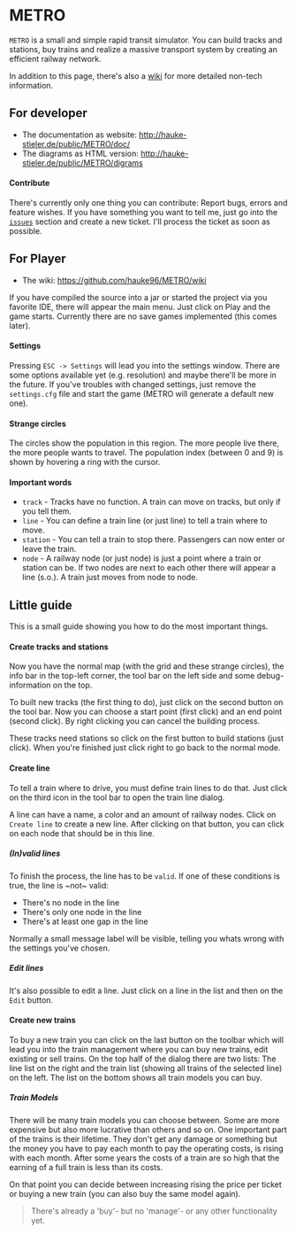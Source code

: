 # METRO

`METRO` is a small and simple rapid transit simulator. You can build tracks and stations, buy trains and realize a massive transport system by creating an efficient railway network.

In addition to this page, there's also a [wiki](https://github.com/hauke96/METRO/wiki) for more detailed non-tech information.

## For developer

* The documentation as website: http://hauke-stieler.de/public/METRO/doc/
* The diagrams as HTML version: http://hauke-stieler.de/public/METRO/digrams
 
#### Contribute
There's currently only one thing you can contribute: Report bugs, errors and feature wishes.
If you have something you want to tell me, just go into the [`issues`](https://github.com/hauke96/METRO/issues) section and create a new ticket. I'll process the ticket as soon as possible.

## For Player
* The wiki: https://github.com/hauke96/METRO/wiki

If you have compiled the source into a jar or started the project via you favorite IDE, there will appear the main menu. Just click on Play and the game starts. Currently there are no save games implemented (this comes later).

#### Settings
Pressing `ESC -> Settings` will lead you into the settings window. There are some options available yet (e.g. resolution) and maybe there'll be more in the future. If you've troubles with changed settings, just remove the `settings.cfg` file and start the game (METRO will generate a default new one).

#### Strange circles
The circles show the population in this region. The more people live there, the more people wants to travel. The population index (between 0 and 9) is shown by hovering a ring with the cursor.

#### Important words
* `track` - Tracks have no function. A train can move on tracks, but only if you tell them.
* `line` - You can define a train line (or just line) to tell a train where to move.
* `station` - You can tell a train to stop there. Passengers can now enter or leave the train.
* `node` - A railway node (or just node) is just a point where a train or station can be. If two nodes are next to each other there will appear a line (s.o.). A train just moves from node to node.

## Little guide
This is a small guide showing you how to do the most important things.

#### Create tracks and stations
Now you have the normal map (with the grid and these strange circles), the info bar in the top-left corner, the tool bar on the left side and some debug-information on the top.

To built new tracks (the first thing to do), just click on the second button on the tool bar. Now you can choose a start point (first click) and an end point (second click). By right clicking you can cancel the building process.

These tracks need stations so click on the first button to build stations (just click). When you're finished just click right to go back to the normal mode.

#### Create line
To tell a train where to drive, you must define train lines to do that. Just click on the third icon in the tool bar to open the train line dialog.

A line can have a name, a color and an amount of railway nodes. Click on `Create line` to create a new line. After clicking on that button, you can click on each node that should be in this line.

##### (In)valid lines
To finish the process, the line has to be `valid`. If one of these conditions is true, the line is ~not~ valid:
* There's no node in the line
* There's only one node in the line
* There's at least one gap in the line

Normally a small message label will be visible, telling you whats wrong with the settings you've chosen.
##### Edit lines
It's also possible to edit a line. Just click on a line in the list and then on the `Edit` button. 

#### Create new trains
To buy a new train you can click on the last button on the toolbar which will lead you into the train management where you can buy new trains, edit existing or sell trains. On the top half of the dialog there are two lists: The line list on the right and the train list (showing all trains of the selected line) on the left. The list on the bottom shows all train models you can buy.

##### Train Models
There will be many train models you can choose between. Some are more expensive but also more lucrative than others and so on.
One important part of the trains is their lifetime. They don't get any damage or something but the money you have to pay each month to pay the operating costs, is rising with each month. After some years the costs of a train are so high that the earning of a full train is less than its costs.

On that point you can decide between increasing rising the price per ticket or buying a new train (you can also buy the same model again).
> There's already a 'buy'- but no 'manage'- or any other functionality yet.
